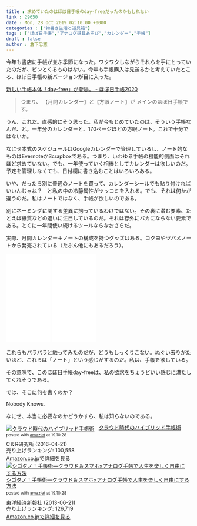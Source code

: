 ```yaml
---
title : 求めていたのはほぼ日手帳のday-freeだったのかもしれない
link : 29650
date : Mon, 28 Oct 2019 02:10:00 +0000
categories : ["物書き生活と道具箱"]
tags : ["ほぼ日手帳","アナログ道具あそび","カレンダー","手帳"]
draft : false
author : 倉下忠憲
---
```


今年も書店に手帳が並ぶ季節になった。ワクワクしながらそれらを手にとっていたのだが、ピンとくるものはない。今年も手帳購入は見送るかと考えていたところ、ほぼ日手帳の新バージョンが目に入った。

<a href="https://www.1101.com/store/techo/ja/magazine/2020/dayfree/">新しい手帳本体「day-free」が登場。 - ほぼ日手帳2020</a>

<blockquote>
つまり、
【月間カレンダー】と【方眼ノート】が
メインのほぼ日手帳です。
</blockquote>

うん、これだ。直感的にそう思った。私が今もとめていたのは、そういう手帳なんだ、と。一年分のカレンダーと、170ページほどの方眼ノート。これで十分ではないか。

なにせ本式のスケジュールはGoogleカレンダーで管理しているし、ノート的なものはEvernoteかScrapboxである。つまり、いわゆる手帳の機能的側面はそれほど求めていない。でも、一年使っていく相棒としてカレンダーは欲しいのだ。予定を管理しなくても、日付欄に書き込むことはいろいろある。

いや、だったら別に普通のノートを買って、カレンダーシールでも貼り付ければいいんじゃね？　と私の中の冷静属性がツッコミを入れる。でも、それは何かが違うのだ。私はノートではなく、手帳が欲しいのである。

別にネーミングに関する差異に拘っているわけではない。その裏に潜む要素、たとえば紙質などの違いに注目しているのだ。それは存外にバカにならない要素である。とくに一年間使い続けるツールならなおさらだ。

実際、月間カレンダー＋ノートの構成を持つグッズはある。コクヨやツバメノートから発売されている（たぶん他にもあるだろう）。

<iframe style="width:120px;height:240px;" marginwidth="0" marginheight="0" scrolling="no" frameborder="0" src="//rcm-fe.amazon-adsystem.com/e/cm?lt1=_blank&bc1=000000&IS2=1&bg1=FFFFFF&fc1=000000&lc1=0000FF&t=rashita1000-22&language=ja_JP&o=9&p=8&l=as4&m=amazon&f=ifr&ref=as_ss_li_til&asins=B07VHVFF3V&linkId=b79d795a9c0621a713c4cb39d3fe12d5"></iframe>

<iframe style="width:120px;height:240px;" marginwidth="0" marginheight="0" scrolling="no" frameborder="0" src="//rcm-fe.amazon-adsystem.com/e/cm?lt1=_blank&bc1=000000&IS2=1&bg1=FFFFFF&fc1=000000&lc1=0000FF&t=rashita1000-22&language=ja_JP&o=9&p=8&l=as4&m=amazon&f=ifr&ref=as_ss_li_til&asins=B07TWPHWVY&linkId=8b62fb17b98114e00f1989a0ba80aed0"></iframe>

これらもパラパラと触ってみたのだが、どうもしっくりこない。ぬぐい去りがたいほど、これらは「ノート」という感じがするのだ。私は、手帳を欲している。

その意味で、このほぼ日手帳day-freeは、私の欲求をちょうどいい感じに満たしてくれそうである。

では、そこに何を書くのか？

Nobody Knows.

なにせ、本当に必要なのかどうかすら、私は知らないのである。

<div class="amazlet-box" style="margin-bottom:0px;"><div class="amazlet-image" style="float:left;margin:0px 12px 1px 0px;"><a href="http://www.amazon.co.jp/exec/obidos/ASIN/B01EL08HSG/rashita1000-22/ref=nosim/" name="amazletlink" target="_blank" rel="noopener noreferrer"><img src="https://images-fe.ssl-images-amazon.com/images/I/51MvEl-7gJL._SL160_.jpg" alt="クラウド時代のハイブリッド手帳術" style="border: none;" /></a></div><div class="amazlet-info" style="line-height:120%; margin-bottom: 10px"><div class="amazlet-name" style="margin-bottom:10px;line-height:120%"><a href="http://www.amazon.co.jp/exec/obidos/ASIN/B01EL08HSG/rashita1000-22/ref=nosim/" name="amazletlink" target="_blank" rel="noopener noreferrer">クラウド時代のハイブリッド手帳術</a><div class="amazlet-powered-date" style="font-size:80%;margin-top:5px;line-height:120%">posted with <a href="http://www.amazlet.com/" title="amazlet" target="_blank" rel="noopener noreferrer">amazlet</a> at 19.10.28</div></div><div class="amazlet-detail">C＆R研究所 (2016-04-21)<br />売り上げランキング: 100,558<br /></div><div class="amazlet-sub-info" style="float: left;"><div class="amazlet-link" style="margin-top: 5px"><a href="http://www.amazon.co.jp/exec/obidos/ASIN/B01EL08HSG/rashita1000-22/ref=nosim/" name="amazletlink" target="_blank" rel="noopener noreferrer">Amazon.co.jpで詳細を見る</a></div></div></div><div class="amazlet-footer" style="clear: left"></div></div>

<div class="amazlet-box" style="margin-bottom:0px;"><div class="amazlet-image" style="float:left;margin:0px 12px 1px 0px;"><a href="http://www.amazon.co.jp/exec/obidos/ASIN/B00DH84TAE/rashita1000-22/ref=nosim/" name="amazletlink" target="_blank" rel="noopener noreferrer"><img src="https://images-fe.ssl-images-amazon.com/images/I/51hPGCPKIrL._SL160_.jpg" alt="シゴタノ！手帳術―クラウド＆スマホ×アナログ手帳で人生を楽しく自由にする方法" style="border: none;" /></a></div><div class="amazlet-info" style="line-height:120%; margin-bottom: 10px"><div class="amazlet-name" style="margin-bottom:10px;line-height:120%"><a href="http://www.amazon.co.jp/exec/obidos/ASIN/B00DH84TAE/rashita1000-22/ref=nosim/" name="amazletlink" target="_blank" rel="noopener noreferrer">シゴタノ！手帳術―クラウド＆スマホ×アナログ手帳で人生を楽しく自由にする方法</a><div class="amazlet-powered-date" style="font-size:80%;margin-top:5px;line-height:120%">posted with <a href="http://www.amazlet.com/" title="amazlet" target="_blank" rel="noopener noreferrer">amazlet</a> at 19.10.28</div></div><div class="amazlet-detail">東洋経済新報社 (2013-06-21)<br />売り上げランキング: 126,719<br /></div><div class="amazlet-sub-info" style="float: left;"><div class="amazlet-link" style="margin-top: 5px"><a href="http://www.amazon.co.jp/exec/obidos/ASIN/B00DH84TAE/rashita1000-22/ref=nosim/" name="amazletlink" target="_blank" rel="noopener noreferrer">Amazon.co.jpで詳細を見る</a></div></div></div><div class="amazlet-footer" style="clear: left"></div></div>


